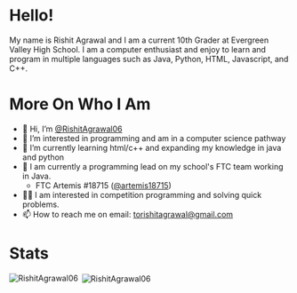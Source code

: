 # Hello!
My name is Rishit Agrawal and I am a current 10th Grader at Evergreen Valley High School. I am a computer enthusiast and enjoy to learn and program in multiple languages such as Java, Python, HTML, Javascript, and C++. 

# More On Who I Am
- 👋 Hi, I’m [@RishitAgrawal06](https://github.com/RishitAgrawal06)
- 👀 I’m interested in programming and am in a computer science pathway
- 🌱 I’m currently learning html/c++ and expanding my knowledge in java and python
- 🤖 I am currently a programming lead on my school's FTC team working in Java.
   - FTC Artemis #18715 ([@artemis18715](https://github.com/artemis18715))
- 🧑‍💻 I am interested in competition programming and solving quick problems.
- 📫 How to reach me on email: torishitagrawal@gmail.com

# Stats
<p><img align="left" src="https://github-readme-stats.vercel.app/api/top-langs?username=RishitAgrawal06&show_icons=true&locale=en&layout=compact" alt="RishitAgrawal06" /></p>

<p>&nbsp;<img align="center" src="https://github-readme-stats.vercel.app/api?username=RishitAgrawal06&show_icons=true&locale=en&layout=compact" alt="RishitAgrawal06" /></p>

<!---
RishitAgrawal06/RishitAgrawal06 is a ✨ special ✨ repository because its `README.md` (this file) appears on your GitHub profile.
You can click the Preview link to take a look at your changes.
--->
